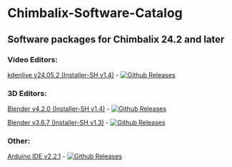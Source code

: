 # Chimbalix-Software-Catalog

## Software packages for Chimbalix 24.2 and later

### Video Editors:

[kdenlive v24.05.2 (Installer-SH v1.4)](https://github.com/Shedou/Chimbalix-Software-Catalog/releases/tag/kdenlive24052) - [![Github Releases](https://img.shields.io/github/downloads/Shedou/Chimbalix-Software-Catalog/kdenlive24052/total.svg)](https://github.com/Shedou/Chimbalix-Software-Catalog/releases/tag/kdenlive24052)

### 3D Editors:

[Blender v4.2.0 (Installer-SH v1.4)](https://github.com/Shedou/Chimbalix-Software-Catalog/releases/tag/blender420) - [![Github Releases](https://img.shields.io/github/downloads/Shedou/Chimbalix-Software-Catalog/blender420/total.svg)](https://github.com/Shedou/Chimbalix-Software-Catalog/releases/tag/blender420)

[Blender v3.6.7 (Installer-SH v1.3)](https://github.com/Shedou/Chimbalix-Software-Catalog/releases/tag/blender367) - [![Github Releases](https://img.shields.io/github/downloads/Shedou/Chimbalix-Software-Catalog/blender367/total.svg)](https://github.com/Shedou/Chimbalix-Software-Catalog/releases/tag/blender367)

### Other:

[Arduino IDE v2.2.1](https://github.com/Shedou/Chimbalix-Software-Catalog/releases/tag/arduino221_v1) - [![Github Releases](https://img.shields.io/github/downloads/Shedou/Chimbalix-Software-Catalog/arduino221_v1/total.svg)](https://github.com/Shedou/Chimbalix-Software-Catalog/releases/tag/arduino221_v1)
